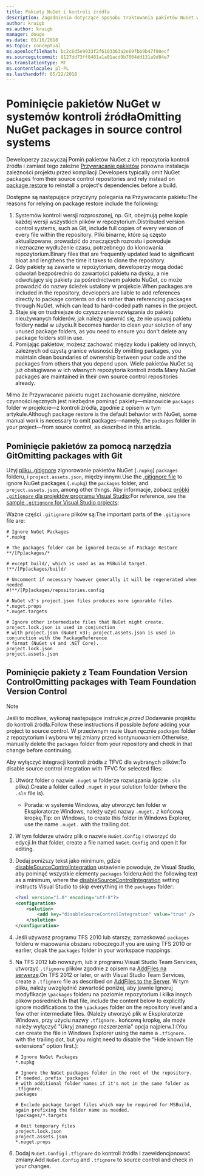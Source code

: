 ```yaml
---
title: Pakiety NuGet i kontroli źródła
description: Zagadnienia dotyczące sposobu traktowania pakietów NuGet w ramach systemów kontroli źródła i kontroli wersji oraz sposób Pomiń pakiety z usługi git i TFVC.
author: kraigb
ms.author: kraigb
manager: douge
ms.date: 03/16/2018
ms.topic: conceptual
ms.openlocfilehash: bc2c6d5e9933f2f6103363a2e69fbb9b47f80ecf
ms.sourcegitcommit: 8127dd73ff8481a1a01acd9b7004dd131a9d84e7
ms.translationtype: MT
ms.contentlocale: pl-PL
ms.lasthandoff: 05/22/2018
---
```

# <a name="omitting-nuget-packages-in-source-control-systems"></a><span data-ttu-id="28828-103">Pominięcie pakietów NuGet w systemów kontroli źródła</span><span class="sxs-lookup"><span data-stu-id="28828-103">Omitting NuGet packages in source control systems</span></span>

<span data-ttu-id="28828-104">Deweloperzy zazwyczaj Pomiń pakietów NuGet z ich repozytoria kontroli źródła i zamiast tego zależne [Przywracanie pakietów](package-restore.md) ponowna instalacja zależności projektu przed kompilacji.</span><span class="sxs-lookup"><span data-stu-id="28828-104">Developers typically omit NuGet packages from their source control repositories and rely instead on [package restore](package-restore.md) to reinstall a project's dependencies before a build.</span></span>

<span data-ttu-id="28828-105">Dostępne są następujące przyczyny polegania na Przywracanie pakietu:</span><span class="sxs-lookup"><span data-stu-id="28828-105">The reasons for relying on package restore include the following:</span></span>

1. <span data-ttu-id="28828-106">Systemów kontroli wersji rozproszonej, np. Git, obejmują pełne kopie każdej wersji wszystkich plików w repozytorium.</span><span class="sxs-lookup"><span data-stu-id="28828-106">Distributed version control systems, such as Git, include full copies of every version of every file within the repository.</span></span> <span data-ttu-id="28828-107">Pliki binarne, które są często aktualizowane, prowadzić do znaczących rozrostu i powoduje nieznaczne wydłużenie czasu, potrzebnego do klonowania repozytorium.</span><span class="sxs-lookup"><span data-stu-id="28828-107">Binary files that are frequently updated lead to significant bloat and lengthens the time it takes to clone the repository.</span></span>
1. <span data-ttu-id="28828-108">Gdy pakiety są zawarte w repozytorium, deweloperzy mogą dodać odwołań bezpośrednio do zawartości pakietu na dysku, a nie odwołujący się pakiety za pośrednictwem pakietu NuGet, co może prowadzić do nazwy ścieżek ustalony w projekcie.</span><span class="sxs-lookup"><span data-stu-id="28828-108">When packages are included in the repository, developers are liable to add references directly to package contents on disk rather than referencing packages through NuGet, which can lead to hard-coded path names in the project.</span></span>
1. <span data-ttu-id="28828-109">Staje się on trudniejsze do czyszczenia rozwiązania do pakietu nieużywanych folderów, jak należy upewnić się, że nie usuwaj pakietu foldery nadal w użyciu.</span><span class="sxs-lookup"><span data-stu-id="28828-109">It becomes harder to clean your solution of any unused package folders, as you need to ensure you don't delete any package folders still in use.</span></span>
1. <span data-ttu-id="28828-110">Pomijając pakietów, możesz zachować między kodu i pakiety od innych, zależnych od czystą granice własności.</span><span class="sxs-lookup"><span data-stu-id="28828-110">By omitting packages, you maintain clean boundaries of ownership between your code and the packages from others that you depend upon.</span></span> <span data-ttu-id="28828-111">Wiele pakietów NuGet są już obsługiwane w ich własnych repozytoria kontroli źródła.</span><span class="sxs-lookup"><span data-stu-id="28828-111">Many NuGet packages are maintained in their own source control repositories already.</span></span>

<span data-ttu-id="28828-112">Mimo że Przywracanie pakietu nuget zachowanie domyślne, niektóre czynności ręcznych jest niezbędne pominąć pakiety&mdash;mianowicie `packages` folder w projekcie&mdash;z kontroli źródła, zgodnie z opisem w tym artykule.</span><span class="sxs-lookup"><span data-stu-id="28828-112">Although package restore is the default behavior with NuGet, some manual work is necessary to omit packages&mdash;namely, the `packages` folder in your project&mdash;from source control, as described in this article.</span></span>

## <a name="omitting-packages-with-git"></a><span data-ttu-id="28828-113">Pominięcie pakietów za pomocą narzędzia Git</span><span class="sxs-lookup"><span data-stu-id="28828-113">Omitting packages with Git</span></span>

<span data-ttu-id="28828-114">Użyj [pliku .gitignore](https://git-scm.com/docs/gitignore) zignorowanie pakietów NuGet (`.nupkg`) `packages` folderu, i `project.assets.json`, między innymi.</span><span class="sxs-lookup"><span data-stu-id="28828-114">Use the [.gitignore file](https://git-scm.com/docs/gitignore) to ignore NuGet packages (`.nupkg`) the `packages` folder, and `project.assets.json`, among other things.</span></span> <span data-ttu-id="28828-115">Aby informacje, zobacz [próbki `.gitignore` dla projektów programu Visual Studio](https://github.com/github/gitignore/blob/master/VisualStudio.gitignore):</span><span class="sxs-lookup"><span data-stu-id="28828-115">For reference, see the [sample `.gitignore` for Visual Studio projects](https://github.com/github/gitignore/blob/master/VisualStudio.gitignore):</span></span>

<span data-ttu-id="28828-116">Ważne części `.gitignore` plików są:</span><span class="sxs-lookup"><span data-stu-id="28828-116">The important parts of the `.gitignore` file are:</span></span>

```gitignore
# Ignore NuGet Packages
*.nupkg

# The packages folder can be ignored because of Package Restore
**/[Pp]ackages/*

# except build/, which is used as an MSBuild target.
!**/[Pp]ackages/build/

# Uncomment if necessary however generally it will be regenerated when needed
#!**/[Pp]ackages/repositories.config

# NuGet v3's project.json files produces more ignorable files
*.nuget.props
*.nuget.targets

# Ignore other intermediate files that NuGet might create. project.lock.json is used in conjunction
# with project.json (NuGet v3); project.assets.json is used in conjunction with the PackageReference
# format (NuGet v4 and .NET Core).
project.lock.json
project.assets.json
```

## <a name="omitting-packages-with-team-foundation-version-control"></a><span data-ttu-id="28828-117">Pominięcie pakiety z Team Foundation Version Control</span><span class="sxs-lookup"><span data-stu-id="28828-117">Omitting packages with Team Foundation Version Control</span></span>

> [!Note]
> <span data-ttu-id="28828-118">Jeśli to możliwe, wykonaj następujące instrukcje *przed* Dodawanie projektu do kontroli źródła.</span><span class="sxs-lookup"><span data-stu-id="28828-118">Follow these instructions if possible *before* adding your project to source control.</span></span> <span data-ttu-id="28828-119">W przeciwnym razie Usuń ręcznie `packages` folder z repozytorium i wyboru w tej zmiany przed kontynuowaniem.</span><span class="sxs-lookup"><span data-stu-id="28828-119">Otherwise, manually delete the `packages` folder from your repository and check in that change before continuing.</span></span>

<span data-ttu-id="28828-120">Aby wyłączyć integracji kontroli źródła z TFVC dla wybranych plików:</span><span class="sxs-lookup"><span data-stu-id="28828-120">To disable source control integration with TFVC for selected files:</span></span>

1. <span data-ttu-id="28828-121">Utwórz folder o nazwie `.nuget` w folderze rozwiązania (gdzie `.sln` pliku).</span><span class="sxs-lookup"><span data-stu-id="28828-121">Create a folder called `.nuget` in your solution folder (where the `.sln` file is).</span></span>
    - <span data-ttu-id="28828-122">Porada: w systemie Windows, aby utworzyć ten folder w Eksploratorze Windows, należy użyć nazwy `.nuget.` *z* końcową kropkę.</span><span class="sxs-lookup"><span data-stu-id="28828-122">Tip: on Windows, to create this folder in Windows Explorer, use the name `.nuget.` *with* the trailing dot.</span></span>

1. <span data-ttu-id="28828-123">W tym folderze utwórz plik o nazwie `NuGet.Config` i otworzyć do edycji.</span><span class="sxs-lookup"><span data-stu-id="28828-123">In that folder, create a file named `NuGet.Config` and open it for editing.</span></span>

1. <span data-ttu-id="28828-124">Dodaj poniższy tekst jako minimum, gdzie [disableSourceControlIntegration](../reference/nuget-config-file.md#solution-section) ustawienie powoduje, że Visual Studio, aby pominąć wszystkie elementy `packages` folderu:</span><span class="sxs-lookup"><span data-stu-id="28828-124">Add the following text as a minimum, where the [disableSourceControlIntegration](../reference/nuget-config-file.md#solution-section) setting instructs Visual Studio to skip everything in the `packages` folder:</span></span>

   ```xml
   <?xml version="1.0" encoding="utf-8"?>
   <configuration>
       <solution>
           <add key="disableSourceControlIntegration" value="true" />
       </solution>
   </configuration>
   ```

1. <span data-ttu-id="28828-125">Jeśli używasz programu TFS 2010 lub starszy, zamaskować `packages` folderu w mapowania obszaru roboczego.</span><span class="sxs-lookup"><span data-stu-id="28828-125">If you are using TFS 2010 or earlier, cloak the `packages` folder in your workspace mappings.</span></span>

1. <span data-ttu-id="28828-126">Na TFS 2012 lub nowszym, lub z programu Visual Studio Team Services, utworzyć `.tfignore` plików zgodnie z opisem na [AddFiles na serwerze](/vsts/tfvc/add-files-server.md?view=vsts#tfignore).</span><span class="sxs-lookup"><span data-stu-id="28828-126">On TFS 2012 or later, or with Visual Studio Team Services, create a `.tfignore` file as described on [AddFiles to the Server](/vsts/tfvc/add-files-server.md?view=vsts#tfignore).</span></span> <span data-ttu-id="28828-127">W tym pliku, należy uwzględnić zawartość poniżej, aby jawnie Ignoruj modyfikacje `\packages` folderu na poziomie repozytorium i kilka innych plików pośrednich.</span><span class="sxs-lookup"><span data-stu-id="28828-127">In that file, include the content below to explicitly ignore modifications to the `\packages` folder on the repository level and a few other intermediate files.</span></span> <span data-ttu-id="28828-128">(Należy utworzyć plik w Eksploratorze Windows, przy użyciu nazwy `.tfignore.` końcową kropkę, ale może należy wyłączyć "Ukryj znanego rozszerzenia" opcja najpierw.):</span><span class="sxs-lookup"><span data-stu-id="28828-128">(You can create the file in Windows Explorer using the name a `.tfignore.` with the trailing dot, but you might need to disable the "Hide known file extensions" option first.):</span></span>

   ```cli
   # Ignore NuGet Packages
   *.nupkg

   # Ignore the NuGet packages folder in the root of the repository. If needed, prefix 'packages'
   # with additional folder names if it's not in the same folder as .tfignore.   
   packages

   # Exclude package target files which may be required for MSBuild, again prefixing the folder name as needed.
   !packages/*.targets

   # Omit temporary files
   project.lock.json
   project.assets.json
   *.nuget.props
   ```

1. <span data-ttu-id="28828-129">Dodaj `NuGet.Config` i `.tfignore` do kontroli źródła i zaewidencjonować zmiany.</span><span class="sxs-lookup"><span data-stu-id="28828-129">Add `NuGet.Config` and `.tfignore` to source control and check in your changes.</span></span>
